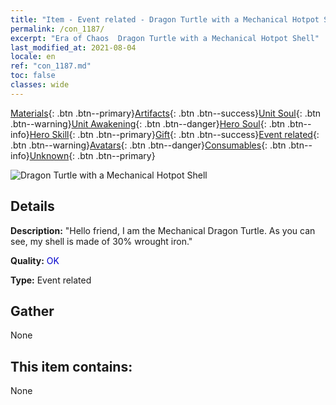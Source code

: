 ```yaml
---
title: "Item - Event related - Dragon Turtle with a Mechanical Hotpot Shell"
permalink: /con_1187/
excerpt: "Era of Chaos  Dragon Turtle with a Mechanical Hotpot Shell"
last_modified_at: 2021-08-04
locale: en
ref: "con_1187.md"
toc: false
classes: wide
---
```

 [Materials](/Items/){: .btn .btn--primary}[Artifacts](/Items/Artifacts/){: .btn .btn--success}[Unit Soul](/Items/UnitSoul/){: .btn .btn--warning}[Unit Awakening](/Items/UnitAwakening/){: .btn .btn--danger}[Hero Soul](/Items/HeroSoul/){: .btn .btn--info}[Hero Skill](/Items/HeroSkill/){: .btn .btn--primary}[Gift](/Items/Gift/){: .btn .btn--success}[Event related](/Items/Events/){: .btn .btn--warning}[Avatars](/Items/Avatars/){: .btn .btn--danger}[Consumables](/Items/Consumables/){: .btn .btn--info}[Unknown](/Items/Unknown/){: .btn .btn--primary}

 ![Dragon Turtle with a Mechanical Hotpot Shell](/images/t/i_81512231.png)

## Details
 **Description:** \"Hello friend, I am the Mechanical Dragon Turtle. As you can see, my shell is made of 30% wrought iron.\"

 **Quality:** <span style="color: #0000CD">OK</span>

 **Type:** Event related

## Gather

  None

## This item contains:

  None

